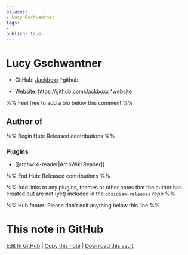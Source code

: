 ```yaml
---
aliases:
- Lucy Gschwantner
tags:
- 
publish: true
---
```


# Lucy Gschwantner

- GitHub: [Jackboxx](https://github.com/Jackboxx/) ^github
<!-- - Discord: `@` ^discord-->
- Website: <https://github.com/Jackboxx> ^website
<!-- - [[Publish sites|Publish site]]: <https://> ^publish-->

%% Feel free to add a bio below this comment %%


## Author of

%% Begin Hub: Released contributions %%
### Plugins
- [[archwiki-reader|ArchWiki Reader]]

%% End Hub: Released contributions %%

%% Add links to any plugins, themes or other notes that the author has created but are not (yet) included in the `obsidian-releases` repo %%

<!--
### Unlisted plugins
-->

<!--
### Others
-->

<!--
## Sponsor this author
-->

<!-- - [[GitHub sponsors]]: [Sponsor @Jackboxx on GitHub Sponsors](https://github.com/sponsors/Jackboxx) ^github-sponsor-->
<!-- - [[Buy me a coffee]]: <https://> ^buy-me-a-coffee-->
<!-- - [[PayPal]]: <https://> ^paypal-->
<!-- - [[Patreon]]: <https://> ^patreon-->

<!--
## Follow this author
-->

<!-- - [[YouTube Channels|On YouTube]]: <https://> ^youtube-->
<!-- - Twitter: <https://> ^twitter-->
<!-- - ... -->

%% Hub footer: Please don't edit anything below this line %%

# This note in GitHub

<span class="git-footer">[Edit In GitHub](https://github.dev/obsidian-community/obsidian-hub/blob/main/01%20-%20Community/People/Jackboxx.md "git-hub-edit-note") | [Copy this note](https://raw.githubusercontent.com/obsidian-community/obsidian-hub/main/01%20-%20Community/People/Jackboxx.md "git-hub-copy-note") | [Download this vault](https://github.com/obsidian-community/obsidian-hub/archive/refs/heads/main.zip "git-hub-download-vault") </span>
